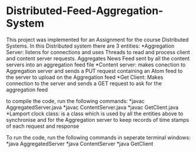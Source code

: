 # Distributed-Feed-Aggregation-System
This project was implemented for an Assignment for the course Distributed Systems. 
In this Distributed system there are 3 entities:
*Aggregation Server: listens for connections and uses Threads to read and process client and content server requests. Aggregates News Feed sent by all the content servers into an aggregation feed file
*Content server: makes conection to Aggregation server and sends a PUT request containing an Atom feed to the server to upload on the Aggregation feed
*Get Client: Makes connection to the server and sends a GET request to ask for the aggregation feed

to compile the code, run the following commands:
*javac AggregatedServer.java
*javac ContentServer.java
*javac GetClient.java
*Lamport clock class: is a class which is used by all the entities above to synchronise and for the Aggregation server to keep records of time stamps of each request and response

To run the code, run the following commands in seperate terminal windows:
*java AggregatedServer
*java ContentServer
*java GetClient
